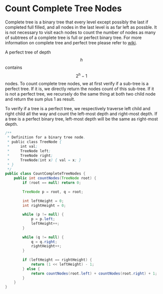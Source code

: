 # Count Complete Tree Nodes

Complete tree is a binary tree that every level except possibly the last if completed full filled,
and all nodes in the last level is as far left as possble. It is not necessary to visit each nodes to count
the number of nodes as many of subtrees of a complete tree is full or perfect binary tree.
For more information on complete tree and perfect tree please refer to
[wiki](https://en.wikipedia.org/wiki/Binary_tree#Types_of_binary_trees).

A perfect tree of depth $$h$$ contains $$2^h - 1$$ nodes. To count complete tree nodes, we at first
verify if a sub-tree is a perfect tree. If it is, we directly return the nodes count of this sub-tree.
If it is not a perfect tree, we recursely do the same thing at both two child node and return
the sum plus 1 as result.

To verify if a tree is a perfect tree, we respectively traverse left child and right child all the way
and count the left-most depth and right-most depth. If a tree is a perfect binary tree, left-most
depth will be the same as right-most depth.

```java
/**
 * Definition for a binary tree node.
 * public class TreeNode {
 *     int val;
 *     TreeNode left;
 *     TreeNode right;
 *     TreeNode(int x) { val = x; }
 * }
 */
public class CountCompleteTreeNodes {
    public int countNodes(TreeNode root) {
        if (root == null) return 0;
        
        TreeNode p = root, q = root;
        
        int leftHeight = 0;
        int rightHeight = 0;
        
        while (p != null) {
            p = p.left;
            leftHeight++;
        }
        
        while (q != null) {
            q = q.right;
            rightHeight++;
        }
        
        if (leftHeight == rightHeight) {
            return (1 << leftHeight) - 1;
        } else {
            return countNodes(root.left) + countNodes(root.right) + 1;
        }
    }
}
```
